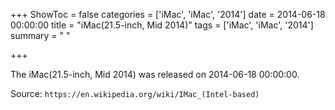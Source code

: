 +++
ShowToc = false
categories = ['iMac', 'iMac', '2014']
date = 2014-06-18 00:00:00
title = "iMac(21.5-inch, Mid 2014)"
tags = ['iMac', 'iMac', '2014']
summary = " "

+++

The iMac(21.5-inch, Mid 2014) was released on 2014-06-18 00:00:00.

Source: `https://en.wikipedia.org/wiki/IMac_(Intel-based)`


